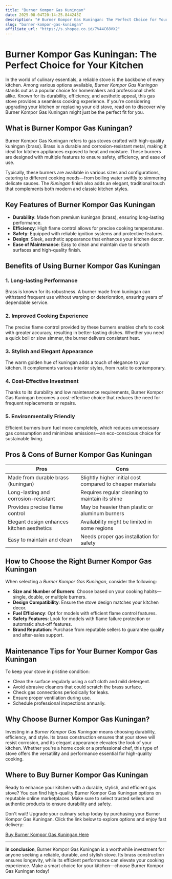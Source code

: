 ```yaml
---
title: "Burner Kompor Gas Kuningan"
date: 2025-08-04T20:14:25.844243Z
description: "# Burner Kompor Gas Kuningan: The Perfect Choice for Your Kitchen..."
slug: "burner-kompor-gas-kuningan"
affiliate_url: "https://s.shopee.co.id/7V44C68VX2"
---
```

# Burner Kompor Gas Kuningan: The Perfect Choice for Your Kitchen

In the world of culinary essentials, a reliable stove is the backbone of every kitchen. Among various options available, *Burner Kompor Gas Kuningan* stands out as a popular choice for homemakers and professional chefs alike. Known for its durability, efficiency, and aesthetic appeal, this gas stove provides a seamless cooking experience. If you're considering upgrading your kitchen or replacing your old stove, read on to discover why Burner Kompor Gas Kuningan might just be the perfect fit for you.

## What is Burner Kompor Gas Kuningan?

Burner Kompor Gas Kuningan refers to gas stoves crafted with high-quality kuningan (brass). Brass is a durable and corrosion-resistant metal, making it ideal for kitchen appliances exposed to heat and moisture. These burners are designed with multiple features to ensure safety, efficiency, and ease of use.

Typically, these burners are available in various sizes and configurations, catering to different cooking needs—from boiling water swiftly to simmering delicate sauces. The *Kuningan* finish also adds an elegant, traditional touch that complements both modern and classic kitchen styles.

## Key Features of Burner Kompor Gas Kuningan

- **Durability**: Made from premium kuningan (brass), ensuring long-lasting performance.
- **Efficiency**: High flame control allows for precise cooking temperatures.
- **Safety**: Equipped with reliable ignition systems and protective features.
- **Design**: Sleek, aesthetic appearance that enhances your kitchen decor.
- **Ease of Maintenance**: Easy to clean and maintain due to smooth surfaces and high-quality finish.

## Benefits of Using Burner Kompor Gas Kuningan

### 1. Long-lasting Performance

Brass is known for its robustness. A burner made from kuningan can withstand frequent use without warping or deterioration, ensuring years of dependable service.

### 2. Improved Cooking Experience

The precise flame control provided by these burners enables chefs to cook with greater accuracy, resulting in better-tasting dishes. Whether you need a quick boil or slow simmer, the burner delivers consistent heat.

### 3. Stylish and Elegant Appearance

The warm golden hue of kuningan adds a touch of elegance to your kitchen. It complements various interior styles, from rustic to contemporary.

### 4. Cost-Effective Investment

Thanks to its durability and low maintenance requirements, Burner Kompor Gas Kuningan becomes a cost-effective choice that reduces the need for frequent replacements or repairs.

### 5. Environmentally Friendly

Efficient burners burn fuel more completely, which reduces unnecessary gas consumption and minimizes emissions—an eco-conscious choice for sustainable living.

## Pros & Cons of Burner Kompor Gas Kuningan

| Pros | Cons |
|---|---|
| Made from durable brass (kuningan) | Slightly higher initial cost compared to cheaper materials |
| Long-lasting and corrosion-resistant | Requires regular cleaning to maintain its shine |
| Provides precise flame control | May be heavier than plastic or aluminum burners |
| Elegant design enhances kitchen aesthetics | Availability might be limited in some regions |
| Easy to maintain and clean | Needs proper gas installation for safety |

## How to Choose the Right Burner Kompor Gas Kuningan

When selecting a *Burner Kompor Gas Kuningan*, consider the following:

- **Size and Number of Burners**: Choose based on your cooking habits—single, double, or multiple burners.
- **Design Compatibility**: Ensure the stove design matches your kitchen decor.
- **Fuel Efficiency**: Opt for models with efficient flame control features.
- **Safety Features**: Look for models with flame failure protection or automatic shut-off features.
- **Brand Reputation**: Purchase from reputable sellers to guarantee quality and after-sales support.

## Maintenance Tips for Your Burner Kompor Gas Kuningan

To keep your stove in pristine condition:

- Clean the surface regularly using a soft cloth and mild detergent.
- Avoid abrasive cleaners that could scratch the brass surface.
- Check gas connections periodically for leaks.
- Ensure proper ventilation during use.
- Schedule professional inspections annually.

## Why Choose Burner Kompor Gas Kuningan?

Investing in a *Burner Kompor Gas Kuningan* means choosing durability, efficiency, and style. Its brass construction ensures that your stove will resist corrosion, and its elegant appearance elevates the look of your kitchen. Whether you're a home cook or a professional chef, this type of stove offers the versatility and performance essential for high-quality cooking.

## Where to Buy Burner Kompor Gas Kuningan

Ready to enhance your kitchen with a durable, stylish, and efficient gas stove? You can find high-quality Burner Kompor Gas Kuningan options on reputable online marketplaces. Make sure to select trusted sellers and authentic products to ensure durability and safety.

Don't wait! Upgrade your culinary setup today by purchasing your Burner Kompor Gas Kuningan. Click the link below to explore options and enjoy fast delivery:

[Buy Burner Kompor Gas Kuningan Here](https://s.shopee.co.id/7V44C68VX2)

---

**In conclusion**, Burner Kompor Gas Kuningan is a worthwhile investment for anyone seeking a reliable, durable, and stylish stove. Its brass construction ensures longevity, while its efficient performance can elevate your cooking experience. Make a smart choice for your kitchen—choose Burner Kompor Gas Kuningan today!